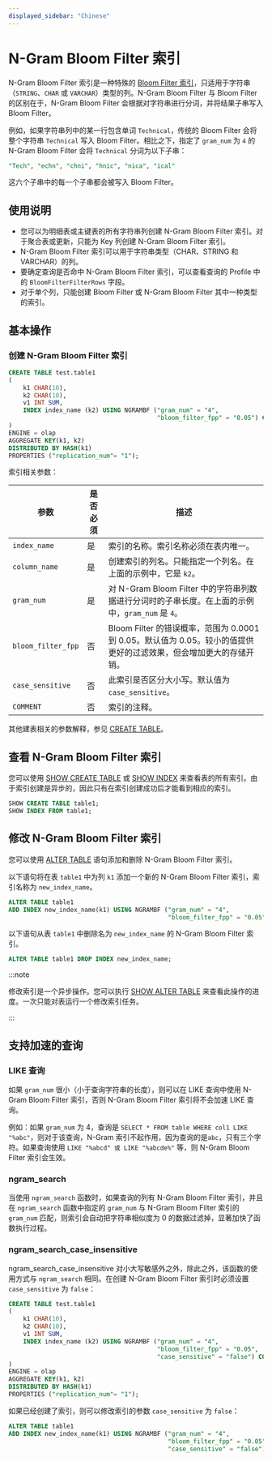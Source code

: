 ```yaml
---
displayed_sidebar: "Chinese"
---
```


# N-Gram Bloom Filter 索引

N-Gram Bloom Filter 索引是一种特殊的 [Bloom Filter 索引](./Bloomfilter_index.md)，只适用于字符串（`STRING`、`CHAR` 或 `VARCHAR`）类型的列。N-Gram Bloom Filter 与 Bloom Filter 的区别在于，N-Gram Bloom Filter 会根据对字符串进行分词，并将结果子串写入 Bloom Filter。

例如，如果字符串列中的某一行包含单词 `Technical`，传统的 Bloom Filter 会将整个字符串 `Technical` 写入 Bloom Filter。相比之下，指定了 `gram_num` 为 `4` 的 N-Gram Bloom Filter 会将 `Technical` 分词为以下子串：

```SQL
"Tech", "echn", "chni", "hnic", "nica", "ical"
```

这六个子串中的每一个子串都会被写入 Bloom Filter。

## 使用说明

- 您可以为明细表或主键表的所有字符串列创建 N-Gram Bloom Filter 索引。对于聚合表或更新，只能为 Key 列创建 N-Gram Bloom Filter 索引。
- N-Gram Bloom Filter 索引可以用于字符串类型（CHAR、STRING 和 VARCHAR）的列。
- 要确定查询是否命中 N-Gram Bloom Filter 索引，可以查看查询的 Profile 中的 `BloomFilterFilterRows` 字段。
- 对于单个列，只能创建 Bloom Filter 或 N-Gram Bloom Filter 其中一种类型的索引。

## 基本操作

### 创建 N-Gram Bloom Filter 索引

```SQL
CREATE TABLE test.table1
(
    k1 CHAR(10),
    k2 CHAR(10),
    v1 INT SUM,
    INDEX index_name (k2) USING NGRAMBF ("gram_num" = "4",
                                         "bloom_filter_fpp" = "0.05") COMMENT ''
)
ENGINE = olap
AGGREGATE KEY(k1, k2)
DISTRIBUTED BY HASH(k1)
PROPERTIES ("replication_num"= "1");
```

索引相关参数：

| 参数               | 是否必须 | 描述                                                         |
| ------------------ | -------- | ------------------------------------------------------------ |
| `index_name`       | 是       | 索引的名称。索引名称必须在表内唯一。                         |
| `column_name`      | 是       | 创建索引的列名。只能指定一个列名。在上面的示例中，它是 `k2`。 |
| `gram_num`         | 是       | 对  N-Gram Bloom Filter 中的字符串列数据进行分词时的子串长度。在上面的示例中，`gram_num` 是 `4`。 |
| `bloom_filter_fpp` | 否       | Bloom Filter 的错误概率，范围为 0.0001 到 0.05。默认值为 0.05。较小的值提供更好的过滤效果，但会增加更大的存储开销。 |
| `case_sensitive`   | 否       | 此索引是否区分大小写。默认值为 `case_sensitive`。            |
| `COMMENT`          | 否       | 索引的注释。                                                 |

其他建表相关的参数解释，参见 [CREATE TABLE](../../sql-reference/sql-statements/data-definition/CREATE_TABLE.md)。

## 查看 N-Gram Bloom Filter 索引

您可以使用 [SHOW CREATE TABLE](../../sql-reference/sql-statements/data-manipulation/SHOW_CREATE_TABLE.md) 或 [SHOW INDEX](../../sql-reference/sql-statements/data-manipulation/SHOW_INDEX.md) 来查看表的所有索引。由于索引创建是异步的，因此只有在索引创建成功后才能看到相应的索引。

```SQL
SHOW CREATE TABLE table1;
SHOW INDEX FROM table1;
```

## 修改 N-Gram Bloom Filter 索引

您可以使用 [ALTER TABLE](../../sql-reference/sql-statements/data-definition/ALTER_TABLE.md) 语句添加和删除 N-Gram Bloom Filter 索引。

以下语句将在表 `table1` 中为列 `k1` 添加一个新的 N-Gram Bloom Filter 索引，索引名称为 `new_index_name`。

```SQL
ALTER TABLE table1 
ADD INDEX new_index_name(k1) USING NGRAMBF ("gram_num" = "4", 
                                            "bloom_filter_fpp" = "0.05") COMMENT '';
```

以下语句从表 `table1` 中删除名为 `new_index_name` 的 N-Gram Bloom Filter 索引。

```SQL
ALTER TABLE table1 DROP INDEX new_index_name;
```

:::note

修改索引是一个异步操作。您可以执行 [SHOW ALTER TABLE](../../sql-reference/sql-statements/data-manipulation/SHOW_ALTER.md) 来查看此操作的进度。一次只能对表运行一个修改索引任务。

:::

## 支持加速的查询

### LIKE 查询

如果 `gram_num` 很小（小于查询字符串的长度），则可以在 LIKE 查询中使用 N-Gram Bloom Filter 索引，否则 N-Gram Bloom Filter 索引将不会加速 LIKE 查询。

例如：如果 `gram_num` 为 4，查询是 `SELECT * FROM table WHERE col1 LIKE "%abc"`，则对于该查询，N-Gram 索引不起作用，因为查询的是`abc`，只有三个字符。如果查询使用 `LIKE "%abcd" 或 LIKE "%abcde%"` 等，则 N-Gram Bloom Filter 索引会生效。

### ngram_search

当使用 `ngram_search` 函数时，如果查询的列有 N-Gram Bloom Filter 索引，并且在 `ngram_search` 函数中指定的 `gram_num` 与 N-Gram Bloom Filter 索引的 `gram_num` 匹配，则索引会自动把字符串相似度为 0 的数据过滤掉，显著加快了函数执行过程。

### ngram_search_case_insensitive

ngram_search_case_insensitive 对小大写敏感外之外，除此之外，该函数的使用方式与 `ngram_search` 相同。在创建 N-Gram Bloom Filter 索引时必须设置 `case_sensitive` 为 `false`：

```SQL
CREATE TABLE test.table1
(
    k1 CHAR(10),
    k2 CHAR(10),
    v1 INT SUM,
    INDEX index_name (k2) USING NGRAMBF ("gram_num" = "4",
                                         "bloom_filter_fpp" = "0.05",
                                         "case_sensitive" = "false") COMMENT ''
)
ENGINE = olap
AGGREGATE KEY(k1, k2)
DISTRIBUTED BY HASH(k1)
PROPERTIES ("replication_num"= "1");
```

如果已经创建了索引，则可以修改索引的参数 `case_sensitive` 为 `false`：

```SQL
ALTER TABLE table1 
ADD INDEX new_index_name(k1) USING NGRAMBF ("gram_num" = "4",
                                            "bloom_filter_fpp" = "0.05",
                                            "case_sensitive" = "false") COMMENT '';
```
